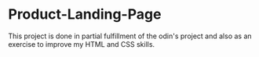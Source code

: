 # Product-Landing-Page

This project is done in partial fulfillment of the odin's project and also as an exercise to improve my HTML and CSS skills.
